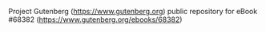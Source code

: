 Project Gutenberg (https://www.gutenberg.org) public repository for eBook #68382 (https://www.gutenberg.org/ebooks/68382)
